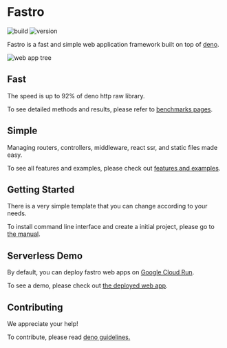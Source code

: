 # Fastro
![][build] ![][version]

Fastro is a fast and simple web application framework built on top of
[deno](https://deno.land).

![][tree]

## Fast

The speed is up to 92% of deno http raw library.

To see detailed methods and results, please refer to [benchmarks pages](https://fastro.app/benchmarks).

## Simple

Managing routers, controllers, middleware, react ssr, and static files made easy.

To see all features and examples, please check out [features and examples](https://fastro.app/features).

## Getting Started

There is a very simple template that you can change according to your needs.

To install command line interface and create a initial project, please go to [the manual](https://fastro.app/manual/).

## Serverless Demo

By default, you can deploy fastro web apps on [Google Cloud Run](https://cloud.google.com/run).

To see a demo, please check out [the deployed web app](https://hello-6bxxicr2uq-ue.a.run.app/).

## Contributing

We appreciate your help!

To contribute, please read
[deno guidelines.](https://github.com/denoland/deno/blob/main/docs/contributing/style_guide.md)

[build]: https://github.com/fastroapp/fastro/workflows/ci/badge.svg?branch=master "build"
[version]: https://img.shields.io/github/v/release/fastroapp/fastro?label=version "version"
[tree]: https://raw.githubusercontent.com/fastroapp/fastro/gh-pages/public/tree.svg "web app tree"
